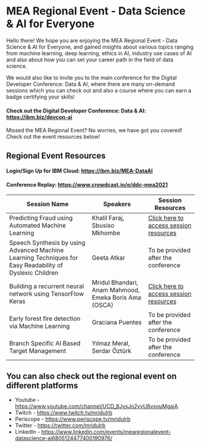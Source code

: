 # MEA Regional Event - Data Science & AI for Everyone

Hello there! We hope you are enjoying the MEA Regional Event - Data Science & AI for Everyone, and gained insights about various topics ranging from machine learning, deep learning, ethics in AI, industry use cases of AI and also about how you can set your career path in the field of data science.

We would also like to invite you to the main conference for the Digital Developer Conference: Data & AI, where there are many on-demand sessions which you can check out and also a course where you can earn a badge certifying your skills!

#### Check out the Digital Developer Conference: Data & AI: https://ibm.biz/devcon-ai

Missed the MEA Regional Event? No worries, we have got you covered! Check out the event resources below!

## Regional Event Resources

#### Login/Sign Up for IBM Cloud: https://ibm.biz/MEA-DataAI

#### Conference Replay: https://www.crowdcast.io/e/ddc-mea2021

|Session Name|Speakers|Session Resources|
|----|----|----|
|Predicting Fraud using Automated Machine Learning|Khalil Faraj, Sbusiso Mkhombe|[Click here to access session resources](https://github.com/IBMDeveloperMEA/Fraud-Loan-Predictions-using-Automated-Machine-Learning)|
|Speech Synthesis by using Advanced Machine Learning Techniques for Easy Readability of Dyslexic Children|Geeta Atkar|To be provided after the conference|
|Building a recurrent neural network using TensorFlow Keras|Mridul Bhandari, Anam Mahmood, Emeka Boris Ama (OSCA)|[Click here to access session resources](https://github.com/IBMDeveloperMEA/Recurrent-Neural-Networks-using-TensorFlow-Keras)|
|Early forest fire detection via Machine Learning|Graciana Puentes|To be provided after the conference|
|Branch Specific AI Based Target Management|Yılmaz Meral, Serdar Öztürk| To be provided after the conference|

## You can also check out the regional event on different platforms
- Youtube - https://www.youtube.com/channel/UCD_8JysJo2yvU6vsouMgajA
- Twitch - https://www.twitch.tv/mridulrb
- Periscope - https://www.periscope.tv/mridulrb
- Twitter - https://twitter.com/mridulrb
- LinkedIn - https://www.linkedin.com/events/mearegionalevent-datascience-ai6805124477400190976/
